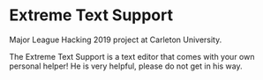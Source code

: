 # Extreme Text Support
Major League Hacking 2019 project at Carleton University.

The Extreme Text Support is a text editor that comes with your own personal helper! He is very helpful, please do not get in his way.
